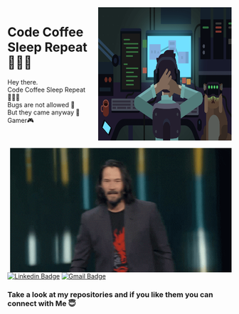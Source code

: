  <img src="./987256.png"  align="right" height=300 width=300/>
<h1>
Code Coffee Sleep Repeat 👨🏼‍💻<br />
</h1>
Hey there.<br />
Code Coffee Sleep Repeat 👨🏼‍💻<br />
Bugs are not allowed 🚫<br />
But they came anyway 🐞<br />
Gamer🎮<br />

<br /><br />
<img src="./giphy.gif" align="right"/>
[![Linkedin Badge](https://img.shields.io/badge/linkedin-%230077B5.svg?&style=for-the-badge&logo=linkedin&logoColor=white)](https://www.linkedin.com/in/shivansh-saxena-028228192/)   [![Gmail Badge](https://img.shields.io/badge/gmail-D14836?&style=for-the-badge&logo=gmail&logoColor=white)](mailto:shivanshkumar166@gmail.com@gmail.com) 
 <h3>Take a look at my repositories and if you like them you can connect with Me 😇</h3>


